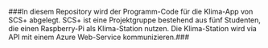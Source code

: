 ###In diesem Repository wird der Programm-Code für die Klima-App von SCS+ abgelegt. 
SCS+ ist eine Projektgruppe bestehend aus fünf Studenten, die einen Raspberry-Pi als Klima-Station nutzen. 
Die Klima-Station wird via API mit einem Azure Web-Service kommunizieren.###
